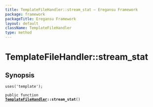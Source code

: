 ```yaml
---
title: TemplateFileHandler::stream_stat — Eregansu Framework
package: framework
packageTitle: Eregansu Framework
layout: default
className: TemplateFileHandler
type: method
---
```


# TemplateFileHandler::stream_stat

## Synopsis

<code>uses('template');</code>

<code>public function <b><a href="TemplateFileHandler">TemplateFileHandler</a>::stream_stat</b>()</code>

